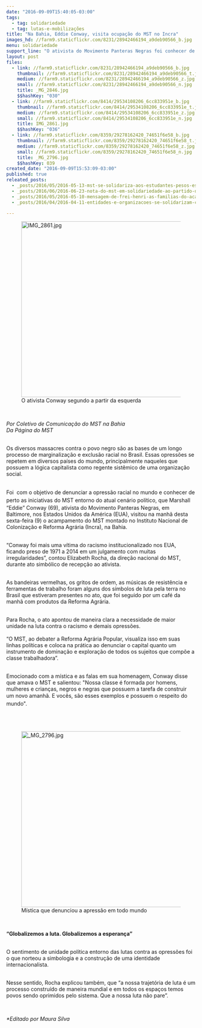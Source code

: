 ```yaml
---
date: "2016-09-09T15:40:05-03:00"
tags:
  - tag: solidariedade
  - tag: lutas-e-mobilizações
title: "Na Bahia, Eddie Conway, visita ocupação do MST no Incra"
images_hd: //farm9.staticflickr.com/8231/28942466194_a9deb90566_b.jpg
menu: solidariedade
support_line: "O ativista do Movimento Panteras Negras foi conhecer de perto as iniciativas do Movimento "
layout: post
files:
  - link: //farm9.staticflickr.com/8231/28942466194_a9deb90566_b.jpg
    thumbnail: //farm9.staticflickr.com/8231/28942466194_a9deb90566_t.jpg
    medium: //farm9.staticflickr.com/8231/28942466194_a9deb90566_z.jpg
    small: //farm9.staticflickr.com/8231/28942466194_a9deb90566_n.jpg
    title: _MG_2846.jpg
    $$hashKey: "030"
  - link: //farm9.staticflickr.com/8414/29534108206_6cc833951e_b.jpg
    thumbnail: //farm9.staticflickr.com/8414/29534108206_6cc833951e_t.jpg
    medium: //farm9.staticflickr.com/8414/29534108206_6cc833951e_z.jpg
    small: //farm9.staticflickr.com/8414/29534108206_6cc833951e_n.jpg
    title: IMG_2861.jpg
    $$hashKey: "036"
  - link: //farm9.staticflickr.com/8359/29278162420_74651f6e58_b.jpg
    thumbnail: //farm9.staticflickr.com/8359/29278162420_74651f6e58_t.jpg
    medium: //farm9.staticflickr.com/8359/29278162420_74651f6e58_z.jpg
    small: //farm9.staticflickr.com/8359/29278162420_74651f6e58_n.jpg
    title: _MG_2796.jpg
    $$hashKey: 039
created_date: "2016-09-09T15:53:09-03:00"
published: true
releated_posts:
  - _posts/2016/05/2016-05-13-mst-se-solidariza-aos-estudantes-pesos-essa-manha-em-sp.md
  - _posts/2016/06/2016-06-23-nota-do-mst-em-solidariedade-ao-partido-dos-trabalhadores.md
  - _posts/2016/05/2016-05-10-mensagem-de-frei-henri-as-familias-do-acampamento-frei-henri-no-para.md
  - _posts/2016/04/2016-04-11-entidades-e-organizacoes-se-solidarizam-com-a-morte-de-sem-terra-no-parana.md

---
```

<figure class="image"><img alt="IMG_2861.jpg" height="467" src="//farm9.staticflickr.com/8414/29534108206_6cc833951e_b.jpg" width="700" />
<figcaption>O ativista Conway segundo a partir da esquerda&nbsp;</figcaption>
</figure>

<p>&nbsp;</p>

<p><em>Por Coletivo de Comunica&ccedil;&atilde;o do MST na Bahia<br />
Da P&aacute;gina do MST</em></p>

<p><br />
Os diversos massacres contra o povo negro s&atilde;o as bases de um longo processo de marginaliza&ccedil;&atilde;o e exclus&atilde;o racial no Brasil.&nbsp;Essas&nbsp;opress&otilde;es se repetem em diversos pa&iacute;ses do mundo, principalmente naqueles que possuem&nbsp;a l&oacute;gica capitalista como regente sist&ecirc;mico de uma organiza&ccedil;&atilde;o social.</p>

<p><br />
Foi <span style="line-height: 20.8px;">&nbsp;com o objetivo de denunciar a opress&atilde;o racial no mundo e conhecer de perto as iniciativas do MST&nbsp;entorno do atual cen&aacute;rio pol&iacute;tico,&nbsp;</span>que&nbsp;Marshall &ldquo;Eddie&rdquo; Conway (69), ativista do Movimento Panteras Negras, em Baltimore, nos Estados Unidos da Am&eacute;rica (EUA), visitou na manh&atilde; desta sexta-feira (9) o acampamento do MST montado no Instituto Nacional de Coloniza&ccedil;&atilde;o e Reforma Agr&aacute;ria (Incra),&nbsp;na Bahia.</p>

<p><br />
&ldquo;Conway foi mais uma v&iacute;tima do racismo institucionalizado nos EUA, ficando preso de 1971 a&nbsp;2014 em um julgamento com muitas irregularidades&rdquo;, contou Elizabeth Rocha, da dire&ccedil;&atilde;o nacional do MST, durante ato simb&oacute;lico de recep&ccedil;&atilde;o ao ativista.</p>

<p><br />
As bandeiras vermelhas, os gritos de ordem, as m&uacute;sicas de resist&ecirc;ncia e ferramentas de trabalho foram alguns dos s&iacute;mbolos de luta pela terra no Brasil que estiveram presentes no ato, que foi seguido por um caf&eacute; da manh&atilde; com produtos da Reforma Agr&aacute;ria.</p>

<p><br />
Para Rocha, o ato apontou de maneira clara a necessidade de maior unidade na luta contra o racismo e demais opress&otilde;es.<br />
<br />
&ldquo;O MST, ao debater a Reforma Agr&aacute;ria Popular, visualiza isso em suas linhas pol&iacute;ticas e coloca na pr&aacute;tica ao denunciar o capital quanto um instrumento de domina&ccedil;&atilde;o e explora&ccedil;&atilde;o de todos os sujeitos que comp&otilde;e a classe trabalhadora&rdquo;.</p>

<p><br />
Emocionado com a m&iacute;stica e as falas em sua homenagem, Conway disse que amava o MST e salientou:&nbsp;&quot;Nossa classe &eacute; formada por homens, mulheres e crian&ccedil;as, negros e negras que&nbsp;possuem a tarefa de construir um novo amanh&atilde;. E&nbsp;<span style="line-height: 20.8px;">voc&ecirc;s, s&atilde;o esses&nbsp;exemplos e possuem o respeito do mundo&quot;.</span></p>

<p><br />
&nbsp;</p>

<figure class="image"><img alt="_MG_2796.jpg" height="467" src="//farm9.staticflickr.com/8359/29278162420_74651f6e58_b.jpg" width="700" />
<figcaption>M&iacute;stica que denunciou a apress&atilde;o em todo mundo&nbsp;</figcaption>
</figure>

<p>&nbsp;</p>

<p><strong>&ldquo;Globalizemos a luta. Globalizemos a esperan&ccedil;a&rdquo;</strong></p>

<p><br />
O sentimento de unidade pol&iacute;tica entorno das lutas contra as opress&otilde;es foi o que norteou a simbologia e a constru&ccedil;&atilde;o de uma identidade internacionalista.</p>

<p><br />
Nesse sentido, Rocha&nbsp;explicou tamb&eacute;m, que &ldquo;a nossa trajet&oacute;ria de luta &eacute; um processo constru&iacute;do de maneira mundial e em todos os espa&ccedil;os temos povos sendo oprimidos pelo sistema. Que a nossa luta n&atilde;o pare&rdquo;.</p>

<p>&nbsp;</p>

<p><em>*Editado por Maura Silva&nbsp;</em></p>
